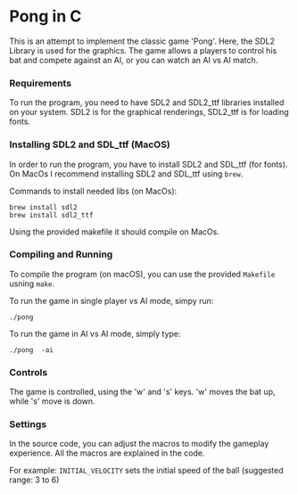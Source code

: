 # Pong in C

This is an attempt to implement the classic game 'Pong'. Here, the SDL2 Library is used for the graphics.
The game allows a players to control his bat and compete against an AI, or you can watch an AI vs AI match.

### Requirements

To run the program, you need to have SDL2 and SDL2_ttf libraries installed on your system.
SDL2 is for the graphical renderings, SDL2_ttf is for loading fonts.

### Installing SDL2 and SDL_ttf (MacOS)

In order to run the program, you have to install SDL2 and SDL_ttf (for fonts). 
On MacOs I recommend installing SDL2 and SDL_ttf using `brew`.

Commands to install needed libs (on MacOs):

    brew install sdl2
    brew install sdl2_ttf

Using the provided makefile it should compile on MacOs.

### Compiling and Running
To compile the program (on macOS), you can use the provided `Makefile` usning `make`.

To run the game in single player vs AI mode, simpy run:
    
    ./pong

To run the game in AI vs AI mode, simply type:

    ./pong  -ai


### Controls
The game is controlled, using the 'w' and 's' keys. 'w' moves the bat up, while 's' move is down.

### Settings
In the source code, you can adjust the macros to modify the gameplay experience.
All the macros are explained in the code.

For example:
`INITIAL_VELOCITY` sets the initial speed of the ball (suggested range: 3 to 6)